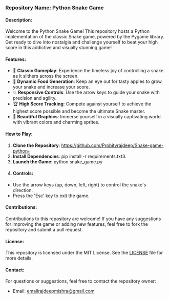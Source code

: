### Repository Name: Python Snake Game

#### Description:
Welcome to the Python Snake Game! This repository hosts a Python implementation of the classic Snake game, powered by the Pygame library. Get ready to dive into nostalgia and challenge yourself to beat your high score in this addictive and visually stunning game!

#### Features:
- 🐍 **Classic Gameplay**: Experience the timeless joy of controlling a snake as it slithers across the screen.
- 🍎 **Dynamic Food Generation**: Keep an eye out for tasty apples to grow your snake and increase your score.
- 💥 **Responsive Controls**: Use the arrow keys to guide your snake with precision and agility.
- 🏆 **High Score Tracking**: Compete against yourself to achieve the highest score possible and become the ultimate Snake master.
- 🎨 **Beautiful Graphics**: Immerse yourself in a visually captivating world with vibrant colors and charming sprites.

#### How to Play:
1. **Clone the Repository**:
   https://github.com/Probityrajdeep/Snake-game-python-
3. **Install Dependencies**:
   pip install -r requirements.txt3.
5. **Launch the Game**:
   python snake_game.py
7. #### Controls:
- Use the arrow keys (up, down, left, right) to control the snake's direction.
- Press the 'Esc' key to exit the game.

#### Contributions:
Contributions to this repository are welcome! If you have any suggestions for improving the game or adding new features, feel free to fork the repository and submit a pull request.

#### License:
This repository is licensed under the MIT License. See the [LICENSE](LICENSE) file for more details.

#### Contact:
For questions or suggestions, feel free to contact the repository owner:
- Email: emailrajdeepmishra@gmail.com
